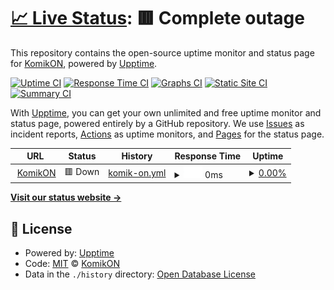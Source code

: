 # [📈 Live Status](https://demo.upptime.js.org): <!--live status--> **🟥 Complete outage**

This repository contains the open-source uptime monitor and status page for [KomikON](https://demo.upptime.js.org), powered by [Upptime](https://github.com/upptime/upptime).

[![Uptime CI](https://github.com/komikonapp/status/workflows/Uptime%20CI/badge.svg)](https://github.com/komikonapp/status/actions?query=workflow%3A%22Uptime+CI%22)
[![Response Time CI](https://github.com/komikonapp/status/workflows/Response%20Time%20CI/badge.svg)](https://github.com/komikonapp/status/actions?query=workflow%3A%22Response+Time+CI%22)
[![Graphs CI](https://github.com/komikonapp/status/workflows/Graphs%20CI/badge.svg)](https://github.com/komikonapp/status/actions?query=workflow%3A%22Graphs+CI%22)
[![Static Site CI](https://github.com/komikonapp/status/workflows/Static%20Site%20CI/badge.svg)](https://github.com/komikonapp/status/actions?query=workflow%3A%22Static+Site+CI%22)
[![Summary CI](https://github.com/komikonapp/status/workflows/Summary%20CI/badge.svg)](https://github.com/komikonapp/status/actions?query=workflow%3A%22Summary+CI%22)

With [Upptime](https://upptime.js.org), you can get your own unlimited and free uptime monitor and status page, powered entirely by a GitHub repository. We use [Issues](https://github.com/komikonapp/status/issues) as incident reports, [Actions](https://github.com/komikonapp/status/actions) as uptime monitors, and [Pages](https://demo.upptime.js.org) for the status page.

<!--start: status pages-->
<!-- This summary is generated by Upptime (https://github.com/upptime/upptime) -->
<!-- Do not edit this manually, your changes will be overwritten -->
<!-- prettier-ignore -->
| URL | Status | History | Response Time | Uptime |
| --- | ------ | ------- | ------------- | ------ |
| <img alt="" src="https://icons.duckduckgo.com/ip3/komikon.me.ico" height="13"> [KomikON](https://komikon.me) | 🟥 Down | [komik-on.yml](https://github.com/komikonapp/status/commits/HEAD/history/komik-on.yml) | <details><summary><img alt="Response time graph" src="./graphs/komik-on/response-time-week.png" height="20"> 0ms</summary><br><a href="https://komikonapp.github.io/status/history/komik-on"><img alt="Response time 1692" src="https://img.shields.io/endpoint?url=https%3A%2F%2Fraw.githubusercontent.com%2Fkomikonapp%2Fstatus%2FHEAD%2Fapi%2Fkomik-on%2Fresponse-time.json"></a><br><a href="https://komikonapp.github.io/status/history/komik-on"><img alt="24-hour response time 0" src="https://img.shields.io/endpoint?url=https%3A%2F%2Fraw.githubusercontent.com%2Fkomikonapp%2Fstatus%2FHEAD%2Fapi%2Fkomik-on%2Fresponse-time-day.json"></a><br><a href="https://komikonapp.github.io/status/history/komik-on"><img alt="7-day response time 0" src="https://img.shields.io/endpoint?url=https%3A%2F%2Fraw.githubusercontent.com%2Fkomikonapp%2Fstatus%2FHEAD%2Fapi%2Fkomik-on%2Fresponse-time-week.json"></a><br><a href="https://komikonapp.github.io/status/history/komik-on"><img alt="30-day response time 0" src="https://img.shields.io/endpoint?url=https%3A%2F%2Fraw.githubusercontent.com%2Fkomikonapp%2Fstatus%2FHEAD%2Fapi%2Fkomik-on%2Fresponse-time-month.json"></a><br><a href="https://komikonapp.github.io/status/history/komik-on"><img alt="1-year response time 1692" src="https://img.shields.io/endpoint?url=https%3A%2F%2Fraw.githubusercontent.com%2Fkomikonapp%2Fstatus%2FHEAD%2Fapi%2Fkomik-on%2Fresponse-time-year.json"></a></details> | <details><summary><a href="https://komikonapp.github.io/status/history/komik-on">0.00%</a></summary><a href="https://komikonapp.github.io/status/history/komik-on"><img alt="All-time uptime 49.19%" src="https://img.shields.io/endpoint?url=https%3A%2F%2Fraw.githubusercontent.com%2Fkomikonapp%2Fstatus%2FHEAD%2Fapi%2Fkomik-on%2Fuptime.json"></a><br><a href="https://komikonapp.github.io/status/history/komik-on"><img alt="24-hour uptime 0.00%" src="https://img.shields.io/endpoint?url=https%3A%2F%2Fraw.githubusercontent.com%2Fkomikonapp%2Fstatus%2FHEAD%2Fapi%2Fkomik-on%2Fuptime-day.json"></a><br><a href="https://komikonapp.github.io/status/history/komik-on"><img alt="7-day uptime 0.00%" src="https://img.shields.io/endpoint?url=https%3A%2F%2Fraw.githubusercontent.com%2Fkomikonapp%2Fstatus%2FHEAD%2Fapi%2Fkomik-on%2Fuptime-week.json"></a><br><a href="https://komikonapp.github.io/status/history/komik-on"><img alt="30-day uptime 0.00%" src="https://img.shields.io/endpoint?url=https%3A%2F%2Fraw.githubusercontent.com%2Fkomikonapp%2Fstatus%2FHEAD%2Fapi%2Fkomik-on%2Fuptime-month.json"></a><br><a href="https://komikonapp.github.io/status/history/komik-on"><img alt="1-year uptime 49.19%" src="https://img.shields.io/endpoint?url=https%3A%2F%2Fraw.githubusercontent.com%2Fkomikonapp%2Fstatus%2FHEAD%2Fapi%2Fkomik-on%2Fuptime-year.json"></a></details>

<!--end: status pages-->

[**Visit our status website →**](https://komikonapp.github.io/status/)

## 📄 License

- Powered by: [Upptime](https://github.com/upptime/upptime)
- Code: [MIT](./LICENSE) © [KomikON](https://komikonapp.github.io/status/)
- Data in the `./history` directory: [Open Database License](https://opendatacommons.org/licenses/odbl/1-0/)
